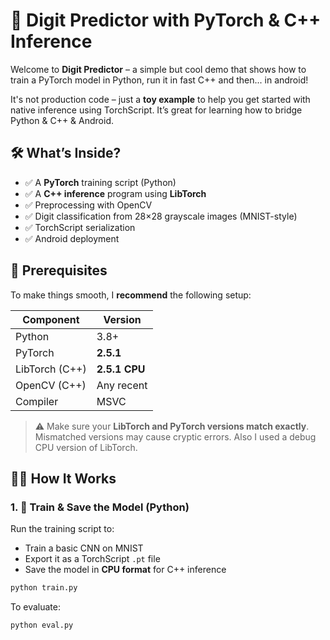 # 🧠 Digit Predictor with PyTorch & C++ Inference

Welcome to **Digit Predictor** – a simple but cool demo that shows how to train a PyTorch model in Python, run it in fast C++ and then... in android!  

It's not production code – just a **toy example** to help you get started with native inference using TorchScript. It’s great for learning how to bridge Python & C++ & Android.

## 🛠️ What’s Inside?

- ✅ A **PyTorch** training script (Python)
- ✅ A **C++ inference** program using **LibTorch**
- ✅ Preprocessing with OpenCV
- ✅ Digit classification from 28×28 grayscale images (MNIST-style)
- ✅ TorchScript serialization
- ✅ Android deployment

## 🧪 Prerequisites

To make things smooth, I **recommend** the following setup:

| Component       | Version         |
|----------------|-----------------|
| Python         | 3.8+            |
| PyTorch        | **2.5.1**       |
| LibTorch (C++) | **2.5.1 CPU**   |
| OpenCV (C++)   | Any recent      |
| Compiler       | MSVC            |

> ⚠️ Make sure your **LibTorch and PyTorch versions match exactly**. Mismatched versions may cause cryptic errors. Also I used a debug CPU version of LibTorch.

## 🧑‍🏫 How It Works

### 1. 🔧 Train & Save the Model (Python)

Run the training script to:

- Train a basic CNN on MNIST
- Export it as a TorchScript `.pt` file
- Save the model in **CPU format** for C++ inference

```bash
python train.py
```

To evaluate:
```bash
python eval.py
